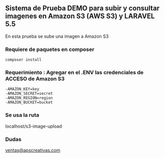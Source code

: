 
## Sistema de Prueba DEMO para subir y consultar imagenes en Amazon S3 (AWS S3) y LARAVEL 5.5
En esta prueba se sube una imagen a Amazon S3

### Requiere de paquetes en composer 

```
composer install
```


### Requerimiento : Agregar en el .ENV las credenciales de ACCESO de Amazon S3

	-AMAZON_KEY=key
	-AMAZON_SECRET=secret
	-AMAZON_REGION=region
	-AMAZON_BUCKET=bucket

### Se usa la ruta 

localhost/s3-image-upload

### Dudas

ventas@apscreativas.com


